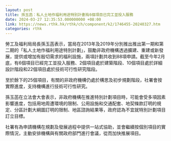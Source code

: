 ```yaml
---
layout: post
title: 孫玉菡：私人土地作福利用途特別計劃有6個項目已完工並投入服務
date: 2024-03-27 12:35:53.000000000 +08:00
link: https://news.rthk.hk/rthk/ch/component/k2/1746455-20240327.htm
categories: rthk
---
```


勞工及福利局局長孫玉菡表示，當局在2013年及2019年分別推出推出第一期和第二期的「私人土地作福利用途特別計劃」，鼓勵非政府機構透過擴建、重建或新發展，提供或增加有殷切需求的福利設施，兩項計劃共收到88項申請。截至今年2月底，有6個項目已經完工並投入服務、2個項目處於建築階段、10個項目處於詳細設計階段和22個項目處於技術可行性研究階段。

至於餘下的25個項目，有關的非政府機構仍處於構思及初步規劃階段，社署會按實際進度，支持機構進行技術可行性研究。

孫玉菡在立法會大會表示，非政府機構在推進特別計劃項目時，可能會受多項因素影響進度，包括用地周遭環境的限制、公用設施和交通配套、地契條款訂明的規定、分區計劃大綱圖訂明的限制、地區諮詢結果等，政府認為不宜就特別計劃項目訂立目標。

社署有為申請機構在規劃及發展過程中提供一站式協助，並會繼續按個別項目的實際情況，主動安排機構與有關政府部門進行會議，從而加快推展項目。
